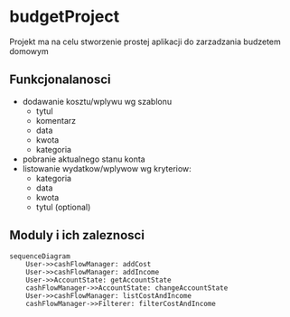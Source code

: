 # budgetProject

Projekt ma na celu stworzenie prostej aplikacji do zarzadzania budzetem domowym

## Funkcjonalanosci

-   dodawanie kosztu/wplywu wg szablonu
    -   tytul
    -   komentarz
    -   data
    -   kwota
    -   kategoria
-   pobranie aktualnego stanu konta
-   listowanie wydatkow/wplywow wg kryteriow:
    -   kategoria
    -   data
    -   kwota
    -   tytul (optional)

## Moduly i ich zaleznosci

```mermaid
sequenceDiagram
    User->>cashFlowManager: addCost
    User->>cashFlowManager: addIncome
    User->>AccountState: getAccountState
    cashFlowManager->>AccountState: changeAccountState
    User->>cashFlowManager: listCostAndIncome
    cashFlowManager->>Filterer: filterCostAndIncome
```

